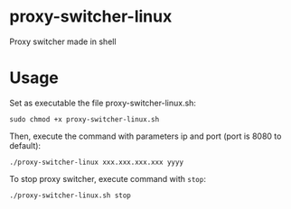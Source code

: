 # proxy-switcher-linux
Proxy switcher made in shell

# Usage
Set as executable the file proxy-switcher-linux.sh:
```
sudo chmod +x proxy-switcher-linux.sh
```
Then, execute the command with parameters ip and port (port is 8080 to default):
```
./proxy-switcher-linux xxx.xxx.xxx.xxx yyyy
```
To stop proxy switcher, execute command with `stop`:
```
./proxy-switcher-linux.sh stop
```
